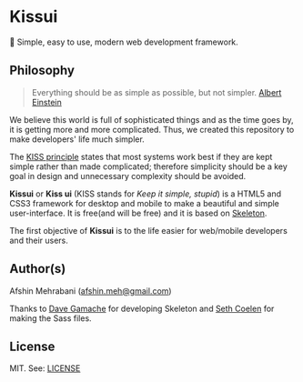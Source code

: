 # Kissui

:dizzy: Simple, easy to use, modern web development framework.

## Philosophy 

> Everything should be as simple as possible, but not simpler.
> [Albert Einstein](https://en.wikipedia.org/wiki/Albert_Einstein)

We believe this world is full of sophisticated things and as the time goes by, it is getting more and more complicated. Thus, we created this repository to make developers' life much simpler.  

The [KISS principle](https://en.wikipedia.org/wiki/KISS_principle) states that most systems work best if they are kept simple rather than made complicated; therefore simplicity should be a key goal in design and unnecessary complexity should be avoided.

**Kissui** or **Kiss ui** (KISS stands for *Keep it simple, stupid*) is a HTML5 and CSS3 framework for desktop and mobile to make a beautiful and simple user-interface. It is free(and will be free) and it is based on [Skeleton](https://github.com/dhg/Skeleton).   

The first objective of **Kissui** is to the life easier for web/mobile developers and their users.

## Author(s)

Afshin Mehrabani (afshin.meh@gmail.com)

Thanks to [Dave Gamache](https://github.com/dhg) for developing Skeleton and [Seth Coelen](https://github.com/WhatsNewSaes) for making the Sass files.

## License

MIT. See: [LICENSE](https://github.com/usablica/kissui/blob/master/LICENSE)
